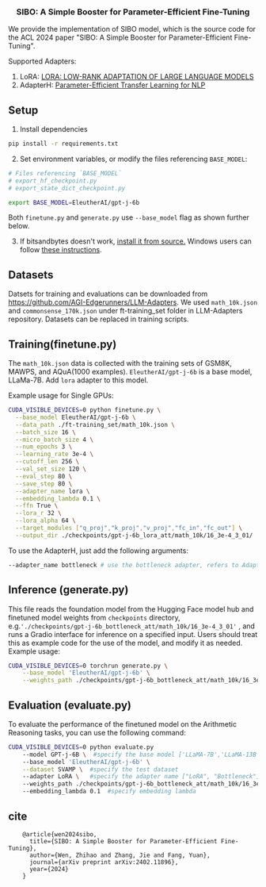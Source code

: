 <!---
Copyright 2023 The HuggingFace Team. All rights reserved.

Licensed under the Apache License, Version 2.0 (the "License");
you may not use this file except in compliance with the License.
You may obtain a copy of the License at

    http://www.apache.org/licenses/LICENSE-2.0

Unless required by applicable law or agreed to in writing, software
distributed under the License is distributed on an "AS IS" BASIS,
WITHOUT WARRANTIES OR CONDITIONS OF ANY KIND, either express or implied.
See the License for the specific language governing permissions and
limitations under the License.
-->


<h3 align="center">
    <p>SIBO: A Simple Booster for Parameter-Efficient Fine-Tuning </p>
</h3>
We provide the implementation of SIBO model, which is the source code for the ACL 2024 paper
"SIBO: A Simple Booster for Parameter-Efficient Fine-Tuning". 

Supported Adapters:

1. LoRA: [LORA: LOW-RANK ADAPTATION OF LARGE LANGUAGE MODELS](https://arxiv.org/pdf/2106.09685.pdf)
2. AdapterH: [Parameter-Efficient Transfer Learning for NLP](https://arxiv.org/pdf/1902.00751.pdf)


## Setup

1. Install dependencies
```bash
pip install -r requirements.txt
```

2. Set environment variables, or modify the files referencing `BASE_MODEL`:

```bash
# Files referencing `BASE_MODEL`
# export_hf_checkpoint.py
# export_state_dict_checkpoint.py

export BASE_MODEL=EleutherAI/gpt-j-6b
```

Both `finetune.py` and `generate.py` use `--base_model` flag as shown further below.

3. If bitsandbytes doesn't work, [install it from source.](https://github.com/TimDettmers/bitsandbytes/blob/main/compile_from_source.md) Windows users can follow [these instructions](https://github.com/tloen/alpaca-lora/issues/17).

## Datasets
Datsets for training and evaluations can be downloaded from https://github.com/AGI-Edgerunners/LLM-Adapters. 
We used `math_10k.json` and `commonsense_170k.json` under ft-training_set folder in LLM-Adapters repository. Datasets can be replaced in training scripts.  

## Training(finetune.py)


The `math_10k.json` data is collected with the training sets of GSM8K, MAWPS, and AQuA(1000 examples). `EleutherAI/gpt-j-6b` is a base model, LLaMa-7B. Add `lora` adapter to this model.

Example usage for Single GPUs:

```bash
CUDA_VISIBLE_DEVICES=0 python finetune.py \
  --base_model EleutherAI/gpt-j-6b \
  --data_path ./ft-training_set/math_10k.json \
  --batch_size 16 \
  --micro_batch_size 4 \
  --num_epochs 3 \
  --learning_rate 3e-4 \
  --cutoff_len 256 \
  --val_set_size 120 \
  --eval_step 80 \
  --save_step 80 \
  --adapter_name lora \
  --embedding_lambda 0.1 \
  --ffn True \
  --lora_r 32 \
  --lora_alpha 64 \
  --target_modules ["q_proj","k_proj","v_proj","fc_in","fc_out"] \
  --output_dir ./checkpoints/gpt-j-6b_lora_att/math_10k/16_3e-4_3_01/
```

To use the AdapterH, just add the following arguments:

```bash
--adapter_name bottleneck # use the bottleneck adapter, refers to AdapterH in the result table
```

## Inference (generate.py)

This file reads the foundation model from the Hugging Face model hub and finetuned model weights from `checkpoints` directory, e.g.`'./checkpoints/gpt-j-6b_bottleneck_att/math_10k/16_3e-4_3_01'` , and runs a Gradio interface for inference on a specified input. Users should treat this as example code for the use of the model, and modify it as needed.
Example usage:

```bash
CUDA_VISIBLE_DEVICES=0 torchrun generate.py \
    --base_model 'EleutherAI/gpt-j-6b' \
    --weights_path ./checkpoints/gpt-j-6b_bottleneck_att/math_10k/16_3e-4_3_01/
```

## Evaluation (evaluate.py)

To evaluate the performance of the finetuned model on the Arithmetic Reasoning tasks, you can use the following command:

```bash
CUDA_VISIBLE_DEVICES=0 python evaluate.py 
    --model GPT-j-6B \  #specify the base model ['LLaMA-7B','LLaMA-13B', 'GPT-j-6B']
    --base_model 'EleutherAI/gpt-j-6b' \
    --dataset SVAMP \  #specify the test dataset
    --adapter LoRA \   #specify the adapter name ["LoRA", "Bottleneck"]
    --weights_path ./checkpoints/gpt-j-6b_bottleneck_att/math_10k/16_3e-4_3_01/ \  #specify the path to finetuned weights
    --embedding_lambda 0.1  #specify embedding lambda
```

## cite
        @article{wen2024sibo,
          title={SIBO: A Simple Booster for Parameter-Efficient Fine-Tuning},
          author={Wen, Zhihao and Zhang, Jie and Fang, Yuan},
          journal={arXiv preprint arXiv:2402.11896},
          year={2024}
        }


